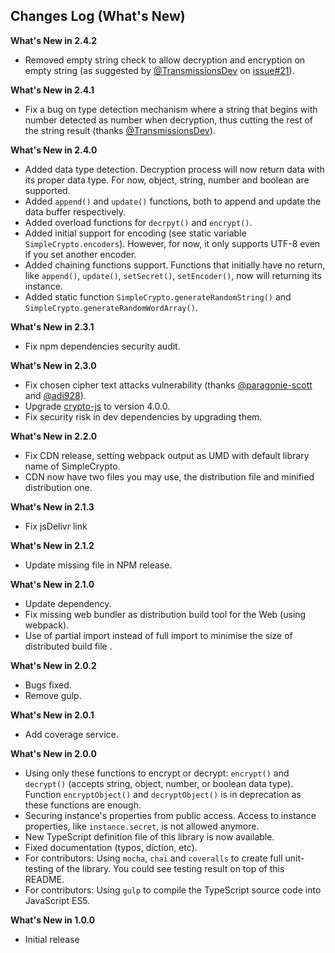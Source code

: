 ## Changes Log (What's New)

**What's New in 2.4.2**

* Removed empty string check to allow decryption and encryption on empty string (as suggested by [@TransmissionsDev](https://github.com/TransmissionsDev) on [issue#21](https://github.com/danang-id/simple-crypto-js/issues/21)).

**What's New in 2.4.1**

* Fix a bug on type detection mechanism where a string that begins with number detected as number when decryption, thus cutting the rest of the string result (thanks [@TransmissionsDev](https://github.com/TransmissionsDev)).

**What's New in 2.4.0**

* Added data type detection. Decryption process will now return data with its proper data type. For now, object, string, number and boolean are supported.
* Added `append()` and `update()` functions, both to append and update the data buffer respectively.
* Added overload functions for `decrpyt()` and `encrypt()`.
* Added initial support for encoding (see static variable `SimpleCrypto.encoders`). However, for now, it only supports UTF-8 even if you set another encoder.
* Added chaining functions support. Functions that initially have no return, like `append()`, `update()`, `setSecret()`, `setEncoder()`, now will returning its instance.
* Added static function `SimpleCrypto.generateRandomString()` and `SimpleCrypto.generateRandomWordArray()`.

**What's New in 2.3.1**

* Fix npm dependencies security audit.

**What's New in 2.3.0**

* Fix chosen cipher text attacks vulnerability (thanks [@paragonie-scott](https://github.com/paragonie-scott) and [@adi928](https://github.com/adi928)).
* Upgrade [crypto-js](https://github.com/brix/crypto-js) to version 4.0.0.
* Fix security risk in dev dependencies by upgrading them.

**What's New in 2.2.0**

* Fix CDN release, setting webpack output as UMD with default library name of SimpleCrypto.
* CDN now have two files you may use, the distribution file and minified distribution one.

**What's New in 2.1.3**

* Fix jsDelivr link

**What's New in 2.1.2**

* Update missing file in NPM release.

**What's New in 2.1.0**

* Update dependency.
* Fix missing web bundler as distribution build tool for the Web (using webpack).
* Use of partial import instead of full import to minimise the size of distributed build file .

**What's New in 2.0.2**

* Bugs fixed.
* Remove gulp.

**What's New in 2.0.1**

* Add coverage service.

**What's New in 2.0.0**

* Using only these functions to encrypt or decrypt: `encrypt()` and `decrypt()` (accepts string, object, number, or boolean data type). Function `encryptObject()` and `decryptObject()` is in deprecation as these functions are enough.
* Securing instance's properties from public access. Access to instance properties, like `instance.secret`, is not allowed anymore.
* New TypeScript definition file of this library is now available.
* Fixed documentation (typos, diction, etc).
* For contributors: Using `mocha`, `chai` and `coveralls` to create full unit-testing of the library. You could see testing result on top of this README.
* For contributors: Using `gulp` to compile the TypeScript source code into JavaScript ES5.

**What's New in 1.0.0**

* Initial release
